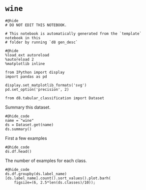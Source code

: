 # `wine`

```{.python .input}
#@hide
# DO NOT EDIT THIS NOTEBOOK.

# This notebook is automatically generated from the `template` notebook in this
# folder by running `d8 gen_desc`
```


```{.python .input}
#@hide
%load_ext autoreload
%autoreload 2
%matplotlib inline

from IPython import display
import pandas as pd

display.set_matplotlib_formats('svg')
pd.set_option('precision', 2)

from d8.tabular_classification import Dataset
```

Summary this dataset.

```{.python .input}
#@hide_code
name = "wine"
ds = Dataset.get(name)
ds.summary()
```

First a few examples

```{.python .input}
#@hide_code
ds.df.head()
```

The number of examples for each class.

```{.python .input}
#@hide_code
ds.df.groupby(ds.label_name)[ds.label_name].count().sort_values().plot.barh(
    figsize=(6, 2.5*len(ds.classes)/10));
```
